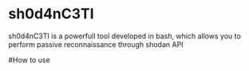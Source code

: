 # sh0d4nC3TI
sh0d4nC3TI is a powerfull tool developed in bash, which allows you to perform passive reconnaissance through shodan API

#How to use
